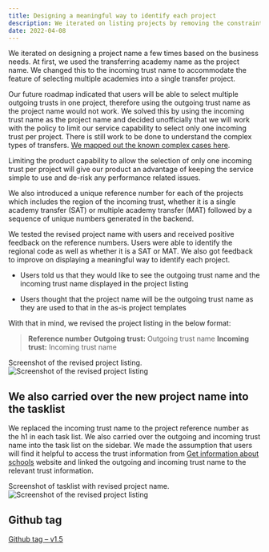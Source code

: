 ```yaml
---
title: Designing a meaningful way to identify each project
description: We iterated on listing projects by removing the constraint of an incoming and outgoing trust name
date: 2022-04-08
---
```


We iterated on designing a project name a few times based on the business needs. At first, we used the transferring academy name as the project name. We changed this to the incoming trust name to accommodate the feature of selecting multiple academies into a single transfer project.

Our future roadmap indicated that users will be able to select multiple outgoing trusts in one project, therefore using the outgoing trust name as the project name would not work. We solved this by using the incoming trust name as the project name and decided unofficially that we will work with the policy to limit our service capability to select only one incoming trust per project. There is still work to be done to understand the complex types of transfers. [We mapped out the known complex cases here](https://lucid.app/lucidspark/7533970a-968e-4d7a-ae76-6489d32f9546/edit).

Limiting the product capability to allow the selection of only one incoming trust per project will give our product an advantage of keeping the service simple to use and de-risk any performance related issues.

We also introduced a unique reference number for each of the projects which includes the region of the incoming trust, whether it is a single academy transfer (SAT) or multiple academy transfer (MAT) followed by a sequence of unique numbers generated in the backend.

We tested the revised project name with users and received positive feedback on the reference numbers. Users were able to identify the regional code as well as whether it is a SAT or MAT. We also got feedback to improve on displaying a meaningful way to identify each project.

* Users told us that they would like to see the outgoing trust name and the incoming trust name displayed in the project listing

* Users thought that the project name will be the outgoing trust name as they are used to that in the as-is project templates

With that in mind, we revised the project listing in the below format:

>**Reference number**
>**Outgoing trust:** Outgoing trust name
>**Incoming trust:** Incoming trust name

Screenshot of the revised project listing.
![Screenshot of the revised project listing](/images/transfers/designing-project-name/image-1.png)

## We also carried over the new project name into the tasklist

We replaced the incoming trust name to the project reference number as the h1 in each task list. We also carried over the outgoing and incoming trust name into the task list on the sidebar. We made the assumption that users will find it helpful to access the trust information from [Get information about schools](https://get-information-schools.service.gov.uk/Groups/Group/Details/15751) website and linked the outgoing and incoming trust name to the relevant trust information.

Screenshot of tasklist with revised project name.
![Screenshot of the revised project listing](/images/transfers/designing-project-name/image-2.png)

## Github tag

[Github tag – v1.5](https://github.com/DFE-Digital/sdd-services-prototype/releases/tag/v1.5)